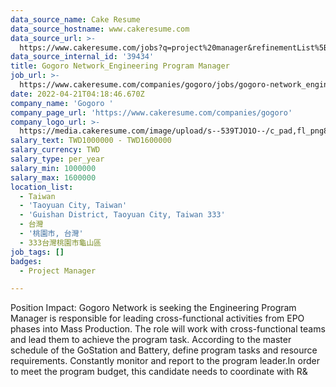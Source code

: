 ```yaml
---
data_source_name: Cake Resume
data_source_hostname: www.cakeresume.com
data_source_url: >-
  https://www.cakeresume.com/jobs?q=project%20manager&refinementList%5Blang_name%5D%5B0%5D=English&refinementList%5Bsalary_type%5D=per_year&range%5Bsalary_range%5D%5Bmin%5D=1000000&page=2
data_source_internal_id: '39434'
title: Gogoro Network_Engineering Program Manager
job_url: >-
  https://www.cakeresume.com/companies/gogoro/jobs/gogoro-network_engineering-program-manager
date: 2022-04-21T04:18:46.670Z
company_name: 'Gogoro '
company_page_url: 'https://www.cakeresume.com/companies/gogoro'
company_logo_url: >-
  https://media.cakeresume.com/image/upload/s--539TJO1O--/c_pad,fl_png8,h_200,w_200/v1519962195/bs30ppqfsdpnhblxxk90.png
salary_text: TWD1000000 - TWD1600000
salary_currency: TWD
salary_type: per_year
salary_min: 1000000
salary_max: 1600000
location_list:
  - Taiwan
  - 'Taoyuan City, Taiwan'
  - 'Guishan District, Taoyuan City, Taiwan 333'
  - 台灣
  - '桃園市, 台灣'
  - 333台灣桃園市龜山區
job_tags: []
badges:
  - Project Manager

---
```


Position Impact: Gogoro Network is seeking the Engineering Program Manager is responsible for leading cross-functional activities from EPO phases into Mass Production. The role will work with cross-functional teams and lead them to achieve the program task. According to the master schedule of the GoStation and Battery, define program tasks and resource requirements. Constantly monitor and report to the program leader.In order to meet the program budget, this candidate needs to coordinate with R&